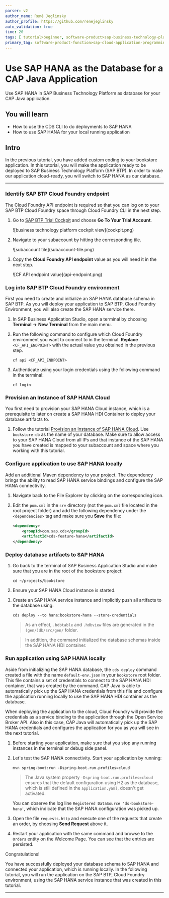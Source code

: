 ```yaml
---
parser: v2
author_name: René Jeglinsky
author_profile: https://github.com/renejeglinsky
auto_validation: true
time: 20
tags: [ tutorial>beginner, software-product>sap-business-technology-platform, programming-tool>java, software-product>sap-business-application-studio]
primary_tag: software-product-function>sap-cloud-application-programming-model
---
```


# Use SAP HANA as the Database for a CAP Java Application
<!-- description --> Use SAP HANA in SAP Business Technology Platform as database for your CAP Java application.

## You will learn
  - How to use the CDS CLI to do deployments to SAP HANA
  - How to use SAP HANA for your local running application

## Intro
In the previous tutorial, you have added custom coding to your bookstore application. In this tutorial, you will make the application ready to be deployed to SAP Business Technology Platform (SAP BTP). In order to make our application cloud-ready, you will switch to SAP HANA as our database.

---

### Identify SAP BTP Cloud Foundry endpoint


The Cloud Foundry API endpoint is required so that you can log on to your SAP BTP Cloud Foundry space through Cloud Foundry CLI in the next step.

1. Go to [SAP BTP Trial Cockpit](https://cockpit.hanatrial.ondemand.com/cockpit#/home/trial) and choose **Go To Your Trial Account**.

    <!-- border -->![business technology platform cockpit view](cockpit.png)

2. Navigate to your subaccount by hitting the corresponding tile.

    <!-- border -->![subaccount tile](subaccount-tile.png)

3. Copy the **Cloud Foundry API endpoint** value as you will need it in the next step.

    <!-- border -->![CF API endpoint value](api-endpoint.png)


### Log into SAP BTP Cloud Foundry environment


First you need to create and initialize an SAP HANA database schema in SAP BTP. As you will deploy your application to SAP BTP, Cloud Foundry Environment, you will also create the SAP HANA service there.

1. In SAP Business Application Studio, open a terminal by choosing **Terminal** **&rarr;** **New Terminal** from the main menu.

2. Run the following command to configure which Cloud Foundry environment you want to connect to in the terminal. **Replace** `<CF_API_ENDPOINT>` with the actual value you obtained in the previous step.

    ```Shell/Bash
    cf api <CF_API_ENDPOINT>
    ```

3. Authenticate using your login credentials using the following command in the terminal:

    ```Shell/Bash
    cf login
    ```




### Provision an Instance of SAP HANA Cloud


You first need to provision your SAP HANA Cloud instance, which is a prerequisite to later on create a SAP HANA HDI Container to deploy your database artifacts to.

1. Follow the tutorial [Provision an Instance of SAP HANA Cloud](hana-cloud-mission-trial-2). Use `bookstore-db` as the name of your database. Make sure to allow access to your SAP HANA Cloud from all IPs and that instance of the SAP HANA you have created is mapped to your subaccount and space where you working with this tutorial.



### Configure application to use SAP HANA locally


Add an additional Maven dependency to your project. The dependency brings the ability to read SAP HANA service bindings and configure the SAP HANA connectivity.

1. Navigate back to the File Explorer by clicking on the corresponding icon.

2. Edit the `pom.xml` in the `srv` directory (not the `pom.xml` file located in the root project folder) and add the following dependency under the `<dependencies>` tag and make sure you **Save** the file:

    ```xml
    <dependency>
        <groupId>com.sap.cds</groupId>
        <artifactId>cds-feature-hana</artifactId>
    </dependency>
    ```

### Deploy database artifacts to SAP HANA


1. Go back to the terminal of SAP Business Application Studio and make sure that you are in the root of the bookstore project:

    ```Shell/Bash
    cd ~/projects/bookstore
    ```

2. Ensure your SAP HANA Cloud instance is started.

3. Create an SAP HANA service instance and implicitly push all artifacts to the database using:

    ```Shell/Bash
    cds deploy --to hana:bookstore-hana --store-credentials
    ```

    > As an effect, `.hdbtable` and `.hdbview` files are generated in the `(gen/)db/src/gen/` folder.

    > In addition, the command initialized the database schemas inside the SAP HANA HDI container.




### Run application using SAP HANA locally


Aside from initializing the SAP HANA database, the `cds deploy` command created a file with the name `default-env.json` in your `bookstore` root folder. This file contains a set of credentials to connect to the SAP HANA HDI container, that was created by the command. CAP Java is able to automatically pick up the SAP HANA credentials from this file and configure the application running locally to use the SAP HANA HDI container as the database.

When deploying the application to the cloud, Cloud Foundry will provide the credentials as a service binding to the application through the Open Service Broker API. Also in this case, CAP Java will automatically pick up the SAP HANA credentials and configures the application for you as you will see in the next tutorial.


1. Before starting your application, make sure that you stop any running instances in the terminal or debug side panel.

2. Let's test the SAP HANA connectivity. Start your application by running:

    ```Shell/Bash
    mvn spring-boot:run -Dspring-boot.run.profiles=cloud
    ```
    >The Java system property `-Dspring-boot.run.profiles=cloud` ensures that the default configuration using H2 as the database, which is still defined in the `application.yaml`, doesn't get activated.

    You can observe the log line `Registered DataSource 'ds-bookstore-hana'`, which indicate that the SAP HANA configuration was picked up.

3. Open the file `requests.http` and execute one of the requests that create an order, by choosing **Send Request** above it.

4. Restart your application with the same command and browse to the `Orders` entity on the Welcome Page. You can see that the entries are persisted.

Congratulations!

You have successfully deployed your database schema to SAP HANA and connected your application, which is running locally. In the following tutorial, you will run the application on the SAP BTP, Cloud Foundry environment, using the SAP HANA service instance that was created in this tutorial.



---
